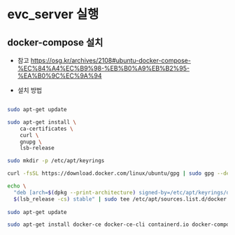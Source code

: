 # evc_server 실행

## docker-compose 설치

- 참고 https://osg.kr/archives/2108#ubuntu-docker-compose-%EC%84%A4%EC%B9%98-%EB%B0%A9%EB%B2%95-%EA%B0%9C%EC%9A%94

- 설치 방법

```bash

sudo apt-get update

sudo apt-get install \
    ca-certificates \
    curl \
    gnupg \
    lsb-release

sudo mkdir -p /etc/apt/keyrings

curl -fsSL https://download.docker.com/linux/ubuntu/gpg | sudo gpg --dearmor -o /etc/apt/keyrings/docker.gpg

echo \
  "deb [arch=$(dpkg --print-architecture) signed-by=/etc/apt/keyrings/docker.gpg] https://download.docker.com/linux/ubuntu \
  $(lsb_release -cs) stable" | sudo tee /etc/apt/sources.list.d/docker.list > /dev/null
  
sudo apt-get update

sudo apt-get install docker-ce docker-ce-cli containerd.io docker-compose docker-compose-plugin


```